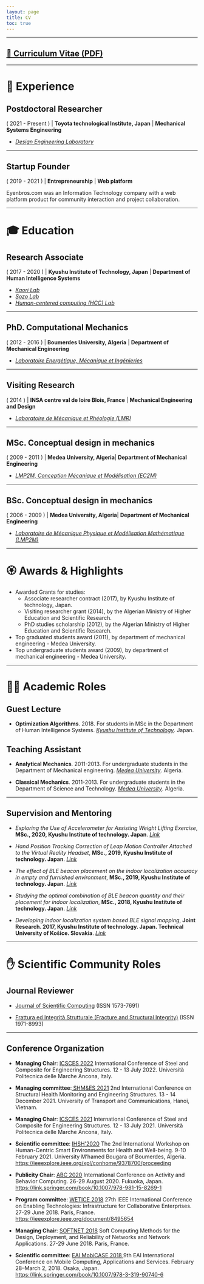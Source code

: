 ```yaml
---
layout: page
title: CV
toc: true
---
```



---

## <a target="_blank" href="{{ site.baseurl }}{% link /assets/files/Brahim-Benaissa_CV.pdf %}"  download> 📎 Curriculum Vitae (PDF)</a>

---

# 🧰 Experience

## Postdoctoral Researcher
( 2021 - Present ) | **Toyota technological Institute, Japan** | **Mechanical Systems Engineering**



- <a href="https://www.toyota-ti.ac.jp/english/research/labolatories/mech/post-26.html" target="_blank">*Design Engineering Laboratory*</a>


---

## Startup Founder
( 2019 - 2021 ) | **Entrepreneurship** | **Web platform**

Eyenbros.com was an Information Technology company with a web platform product for community interaction and project
collaboration.  

---

# 🎓 Education

## Research Associate
( 2017 - 2020 ) | **Kyushu Institute of Technology, Japan** | **Department of Human Intelligence Systems**


- <a href="https://www.brain.kyutech.ac.jp/~kaori/" target="_blank">*Kaori Lab*</a>
- <a href="https://sozolab.jp/?locale=en" target="_blank">*Sozo Lab*</a>
- <a href="http://www.kyutech-hcclab.science-city.org/hcclab2020/pmwiki.php?n=Main.HomePage" target="_blank">*Human-centered computing (HCC) Lab*</a>

---

## PhD. Computational Mechanics
( 2012 - 2016 ) | **Boumerdes University, Algeria** | **Department of  Mechanical Engineering**


- <a href="https://www.univ-boumerdes.dz/labo-de-rechercher/Energ%C3%A9tique,%20M%C3%A9canique%20et%20Ingenieries/index.php" target="_blank">*Laboratoire Energétique, Mécanique et Ingénieries*</a>


---

## Visiting Research
( 2014 ) | **INSA centre val de loire Blois, France** | **Mechanical Engineering and Design**


- <a href="https://lmr.univ-tours.fr/" target="_blank">*Laboratoire de Mécanique et Rhéologie (LMR)*</a>

---
## MSc. Conceptual design in mechanics
( 2009 - 2011 ) | **Medea University, Algeria**| **Department of  Mechanical Engineering**


- <a href="http://www.univ-medea.dz/lmp2m/index.php/equipes/ec2m" target="_blank">*LMP2M, Conception Mécanique et Modélisation (EC2M)*</a>


---

## BSc. Conceptual design in mechanics
( 2006 - 2009 ) | **Medea University, Algeria**| **Department of  Mechanical Engineering**


- <a href="http://www.univ-medea.dz/lmp2m/" target="_blank">*Laboratoire de Mécanique Physique et Modélisation Mathématique  (LMP2M)*</a>

---

# 🏵️ Awards & Highlights

- Awarded Grants for studies:
    - Associate researcher contract (2017), by Kyushu Institute of technology, Japan.  
    - Visiting researcher grant (2014), by the Algerian Ministry of Higher Education and Scientific Research.
    - PhD studies scholarship (2012), by the Algerian Ministry of Higher Education and Scientific Research.
- Top graduated students award (2011), by department of mechanical engineering  - Medea University.
- Top undergraduate students award (2009), by department of mechanical engineering  - Medea University.

---

# 👨‍🏫 Academic Roles

## Guest Lecture

- **Optimization Algorithms**. 2018. For students in MSc in the Department of Human Intelligence Systems. <a href="https://www.kyutech.ac.jp/english/" target="_blank">*Kyushu Institute of Technology*</a>. Japan.

## Teaching Assistant

- **Analytical Mechanics**. 2011-2013. For undergraduate students in the Department of Mechanical engineering. <a href="http://www.univ-medea.dz/en/" target="_blank">*Medea University*</a>. Algeria.

- **Classical Mechanics**. 2011-2013. For undergraduate students in the Department of Science and Technology. <a href="http://www.univ-medea.dz/en/" target="_blank">*Medea University*</a>. Algeria.

---

## Supervision and Mentoring

- *Exploring the Use of Accelerometer for Assisting Weight Lifting Exercise*, **MSc.,  2020, Kyushu Institute of technology. Japan**. <a href="http://sozolab.jp/publications/605-exploring-the-use-of-accelerometer-for" target="_blank">*Link*</a>

- *Hand Position Tracking Correction of Leap Motion Controller Attached to the Virtual Reality Headset*, **MSc.,  2019, Kyushu Institute of technology. Japan**. <a href="https://hyokadb02.jimu.kyutech.ac.jp/html/190_ronbn_ja.html" target="_blank">*Link*</a>

- *The effect of BLE beacon placement on the indoor localization accuracy in empty and furnished environment*, **MSc.,  2019, Kyushu Institute of technology. Japan**. <a href="https://www.brain.kyutech.ac.jp/~kaori/html/html/list-m-jp.html" target="_blank">*Link*</a>

- *Studying the optimal combination of BLE beacon quantity and their placement  for indoor localization*, **MSc.,  2018, Kyushu Institute of technology. Japan**. <a href="https://www.brain.kyutech.ac.jp/~kaori/html/html/list-m-jp.html" target="_blank">*Link*</a>

- *Developing indoor localization system based BLE signal mapping*, **Joint Research.  2017, Kyushu Institute of technology. Japan. Technical University of Košice. Slovakia**. <a href="https://hyokadb02.jimu.kyutech.ac.jp/html/190_ronbn_1_ja.html" target="_blank">*Link*</a>

---


# ✋ Scientific Community Roles

## Journal Reviewer

- <a href="https://www.springer.com/journal/10915" target="_blank"> Journal of Scientific Computing</a> (ISSN 1573-7691)

- <a href="https://www.fracturae.com/index.php/fis/about" target="_blank"> Frattura ed Integrità Strutturale (Fracture and Structural Integrity)</a> (ISSN 1971-8993)

---

## Conference Organization

- **Managing Chair**: <a href="https://icsces.com/" target="_blank"> ICSCES 2022</a>  International Conference of Steel and Composite for Engineering Structures. 12 - 13 July 2022. Università Politecnica delle Marche Ancona, Italy.

- **Managing committee**:<a href="https://shmes.org/" target="_blank"> SHM&ES 2021</a> 2nd International Conference on Structural Health Monitoring and Engineering Structures. 13 - 14 December 2021. University of Transport and Communications, Hanoi, Vietnam.

- **Managing Chair**: <a href="https://icsces.org/" target="_blank"> ICSCES 2021</a> International Conference of Steel and Composite for Engineering Structures. 12 - 13 July 2021. Università Politecnica delle Marche Ancona, Italy.

- **Scientific committee**: <a href="https://ihsh2020.univ-boumerdes.dz/" target="_blank"> IHSH'2020</a>  The 2nd International Workshop on Human-Centric Smart Environments for Health and Well-being.  9-10 February 2021. University M’hamed Bougara of Boumerdes, Algeria.<a href="https://ieeexplore.ieee.org/xpl/conhome/9378700/proceeding" target="_blank"> https://ieeexplore.ieee.org/xpl/conhome/9378700/proceeding</a>

- **Publicity Chair**: <a href="https://abc-research.github.io/2020/" target="_blank"> ABC 2020</a> International Conference on Activity and Behavior Computing. 26-29 August 2020. Fukuoka, Japan. <a href="https://link.springer.com/book/10.1007/978-981-15-8269-1" target="_blank"> https://link.springer.com/book/10.1007/978-981-15-8269-1</a>

- **Program committee**: <a href="https://eexposit.perso.univ-pau.fr/wetice/" target="_blank"> WETICE 2018</a> 27th IEEE International Conference on Enabling Technologies: Infrastructure for Collaborative Enterprises. 27-29 June 2018. Paris, France. <a href="https://ieeexplore.ieee.org/document/8495654" target="_blank"> https://ieeexplore.ieee.org/document/8495654</a>

- **Managing Chair**: <a href="http://www.olab-dynamics.net/wetice2018/softnet.html" target="_blank"> SOFTNET 2018</a> Soft Computing Methods for the Design, Deployment, and Reliability of Networks and Network Applications. 27-29 June 2018. Paris, France.

- **Scientific committee**: <a href="https://mobicase.eai-conferences.org/2021/" target="_blank"> EAI MobiCASE 2018 </a>  9th EAI International Conference on Mobile Computing, Applications and Services. February 28–March 2, 2018. Osaka, Japan. <a href="https://link.springer.com/book/10.1007/978-3-319-90740-6" target="_blank"> https://link.springer.com/book/10.1007/978-3-319-90740-6</a>
